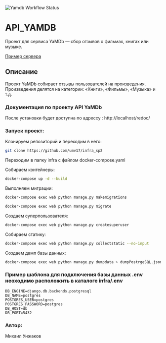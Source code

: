 ![Yamdb Workflow Status](https://github.com/umv17/yamdb_final/actions/workflows/yamdb_workflow.yml/badge.svg?branch=master&event=push)
# API_YAMDB
Проект для сервиса YaMDb — сбор отзывов о фильмах, книгах или музыке.

[Пример сервера](http://umika.ddns.net/admin/login/?next=/admin/)

## Описание

Проект YaMDb собирает отзывы пользователей на произведения.
Произведения делятся на категории: «Книги», «Фильмы», «Музыка» и т.д.


### Документация по проекту API YaMDb

После установки будет доступна по адрессу : http://localhost/redoc/


### Запуск проект:

Клонируем репозиторий и переходим в него:
```bash
git clone https://github.com/umv17/infra_sp2
```

Переходим в папку infra с файлом docker-compose.yaml

Собираем контейнеры:
```bash
docker-compose up -d --build
```

Выполняем миграции:
```bash
docker-compose exec web python manage.py makemigrations
```
```bash
docker-compose exec web python manage.py migrate
```

Создаем суперпользователя:
```bash
docker-compose exec web python manage.py createsuperuser
```

Собираем статику:
```bash
docker-compose exec web python manage.py collectstatic --no-input
```

Создаем дамп базы данных:
```bash
docker-compose exec web python manage.py dumpdata > dumpPostrgeSQL.json
```

### Пример шаблона для подключения базы данных .env неоходимо расположить в каталоге infra/.env
```
DB_ENGINE=django.db.backends.postgresql
DB_NAME=postgres
POSTGRES_USER=postgres
POSTGRES_PASSWORD=postgres
DB_HOST=db
DB_PORT=5432
```

### Автор:
Михаил Унжаков

